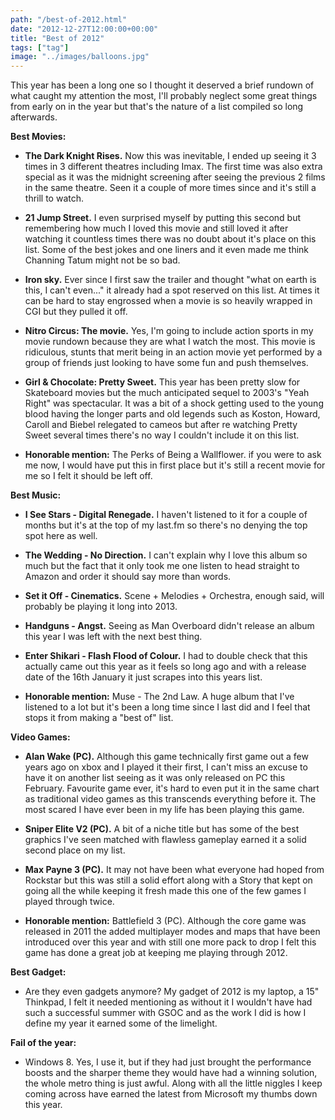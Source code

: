 ```yaml
---
path: "/best-of-2012.html"
date: "2012-12-27T12:00:00+00:00"
title: "Best of 2012"
tags: ["tag"]
image: "../images/balloons.jpg"
---
```


This year has been a long one so I thought it deserved a brief rundown of what caught my attention the most, I'll probably neglect some great things from early on in the year but that's the nature of a list compiled so long afterwards.

**Best Movies:**

  * **The Dark Knight Rises.** Now this was inevitable, I ended up seeing it 3 times in 3 different theatres including Imax. The first time was also extra special as it was the midnight screening after seeing the previous 2 films in the same theatre. Seen it a couple of more times since and it's still a thrill to watch.

  * **21 Jump Street.** I even surprised myself by putting this second but remembering how much I loved this movie and still loved it after watching it countless times there was no doubt about it's place on this list. Some of the best jokes and one liners and it even made me think Channing Tatum might not be so bad.

  * **Iron sky.** Ever since I first saw the trailer and thought "what on earth is this, I can't even..." it already had a spot reserved on this list. At times it can be hard to stay engrossed when a movie is so heavily wrapped in CGI but they pulled it off.

  * **Nitro Circus: The movie.** Yes, I'm going to include action sports in my movie rundown because they are what I watch the most. This movie is ridiculous, stunts that merit being in an action movie yet performed by a group of friends just looking to have some fun and push themselves.

  * **Girl & Chocolate: Pretty Sweet.** This year has been pretty slow for Skateboard movies but the much anticipated sequel to 2003's "Yeah Right" was spectacular. It was a bit of a shock getting used to the young blood having the longer parts and old legends such as Koston, Howard, Caroll and Biebel relegated to cameos but after re watching Pretty Sweet several times there's no way I couldn't include it on this list.

  * **Honorable mention:** The Perks of Being a Wallflower. if you were to ask me now, I would have put this in first place but it's still a recent movie for me so I felt it should be left off.

**Best Music:**

  * **I See Stars - Digital Renegade.** I haven't listened to it for a couple of months but it's at the top of my last.fm so there's no denying the top spot here as well.

  * **The Wedding - No Direction.** I can't explain why I love this album so much but the fact that it only took me one listen to head straight to Amazon and order it should say more than words.

  * **Set it Off - Cinematics.** Scene + Melodies + Orchestra, enough said, will probably be playing it long into 2013.

  * **Handguns - Angst.** Seeing as Man Overboard didn't release an album this year I was left with the next best thing.

  * **Enter Shikari - Flash Flood of Colour.** I had to double check that this actually came out this year as it feels so long ago and with a release date of the 16th January it just scrapes into this years list.

  * **Honorable mention:** Muse - The 2nd Law. A huge album that I've listened to a lot but it's been a long time since I last did and I feel that stops it from making a "best of" list.

**Video Games:**

  * **Alan Wake (PC).** Although this game technically first game out a few years ago on xbox and I played it their first, I can't miss an excuse to have it on another list seeing as it was only released on PC this February. Favourite game ever, it's hard to even put it in the same chart as traditional video games as this transcends everything before it. The most scared I have ever been in my life has been playing this game.

  * **Sniper Elite V2 (PC).** A bit of a niche title but has some of the best graphics I've seen matched with flawless gameplay earned it a solid second place on my list.

  * **Max Payne 3 (PC).** It may not have been what everyone had hoped from Rockstar but this was still a solid effort along with a Story that kept on going all the while keeping it fresh made this one of the few games I played through twice.

  * **Honorable mention:** Battlefield 3 (PC). Although the core game was released in 2011 the added multiplayer modes and maps that have been introduced over this year and with still one more pack to drop I felt this game has done a great job at keeping me playing through 2012.

**Best Gadget:**

  * Are they even gadgets anymore? My gadget of 2012 is my laptop, a 15" Thinkpad, I felt it needed mentioning as without it I wouldn't have had such a successful summer with GSOC and as the work I did is how I define my year it earned some of the limelight.

**Fail of the year:**

  * Windows 8. Yes, I use it, but if they had just brought the performance boosts and the sharper theme they would have had a winning solution, the whole metro thing is just awful. Along with all the little niggles I keep coming across have earned the latest from Microsoft my thumbs down this year.

